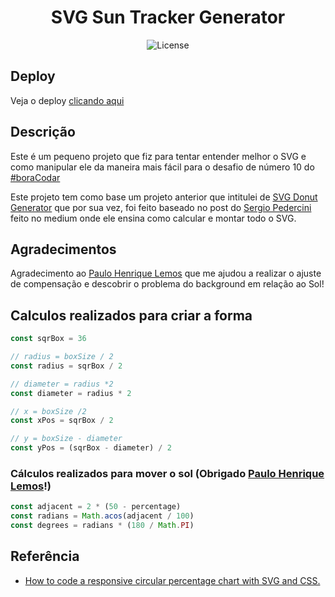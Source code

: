 <h1 align="center">SVG Sun Tracker Generator</h1>
<p align="center">
  <img alt="License" src="https://img.shields.io/static/v1?label=license&message=MIT&color=49AA26&labelColor=000000">
</p>

## Deploy

Veja o deploy [clicando aqui](https://svg-sun-tracking.vercel.app/)

## Descrição

Este é um pequeno projeto que fiz para tentar entender melhor o SVG e como manipular ele da maneira mais fácil para o desafio de número 10 do [#boraCodar](https://boracodar.dev)

Este projeto tem como base um projeto anterior que intitulei de [SVG Donut Generator](https://github.com/Wilian-N-Silva/svg-donut-generator) que por sua vez, foi feito baseado no post do [Sergio Pedercini](https://medium.com/@pppped) feito no medium onde ele ensina como calcular e montar todo o SVG.

## Agradecimentos

Agradecimento ao [Paulo Henrique Lemos](https://github.com/paulohenriquelemos) que me ajudou a realizar o ajuste de compensação e descobrir o problema do background em relação ao Sol!

## Calculos realizados para criar a forma

```javascript
const sqrBox = 36

// radius = boxSize / 2
const radius = sqrBox / 2

// diameter = radius *2
const diameter = radius * 2

// x = boxSize /2
const xPos = sqrBox / 2

// y = boxSize - diameter
const yPos = (sqrBox - diameter) / 2
```

### Cálculos realizados para mover o sol (Obrigado [Paulo Henrique Lemos](https://github.com/paulohenriquelemos)!)

```javascript
const adjacent = 2 * (50 - percentage)
const radians = Math.acos(adjacent / 100)
const degrees = radians * (180 / Math.PI)
```

## Referência

- [How to code a responsive circular percentage chart with SVG and CSS.](https://medium.com/@pppped/how-to-code-a-responsive-circular-percentage-chart-with-svg-and-css-3632f8cd7705)
